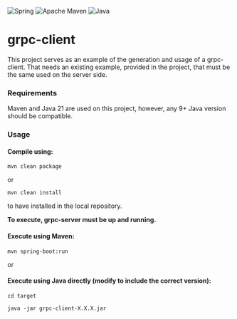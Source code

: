 ![Spring](https://img.shields.io/badge/Spring-6DB33F?style=rounded&logo=spring&logoColor=white) ![Apache Maven](https://img.shields.io/badge/Apache%20Maven-C71A36?style=rounded&logo=Apache%20Maven&logoColor=white) ![Java](https://img.shields.io/badge/Java-ED8B00?style=rounded&logo=openjdk&logoColor=white)
# grpc-client
This project serves as an example of the generation and usage of a grpc-client.
That needs an existing example, provided in the project, that must be the same used on the server side.

### Requirements
Maven and Java 21 are used on this project, however, any 9+ Java version should be compatible.

### Usage
#### Compile using:
```
mvn clean package
```
or
```
mvn clean install
```
to have installed in the local repository.

**To execute, grpc-server must be up and running.**

#### Execute using Maven:
```
mvn spring-boot:run
```

or

#### Execute using Java directly (modify to include the correct version):

```
cd target

java -jar grpc-client-X.X.X.jar
```

